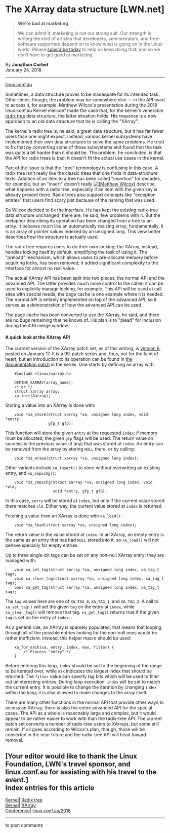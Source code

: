 # The XArray data structure [LWN.net]

> **We're bad at marketing**
> 
> We can admit it, marketing is not our strong suit. Our strength is writing the kind of articles that developers, administrators, and free-software supporters depend on to know what is going on in the Linux world. Please [subscribe today](/Promo/nsn-bad/subscribe) to help us keep doing that, and so we don’t have to get good at marketing. 

By **Jonathan Corbet**  
January 24, 2018 

* * *

[linux.conf.au](/Archives/ConferenceByYear/#2018-linux.conf.au)

Sometimes, a data structure proves to be inadequate for its intended task. Other times, though, the problem may be somewhere else — in the API used to access it, for example. Matthew Wilcox's presentation during the 2018 linux.conf.au Kernel miniconf made the case that, for the kernel's venerable [radix tree](/Articles/175432/) data structure, the latter situation holds. His response is a new approach to an old data structure that he is calling the "XArray". 

The kernel's radix tree is, he said, a great data structure, but it has far fewer users than one might expect. Instead, various kernel subsystems have implemented their own data structures to solve the same problems. He tried to fix that by converting some of those subsystems and found that the task was quite a bit harder than it should be. The problem, he concluded, is that the API for radix trees is bad; it doesn't fit the actual use cases in the kernel. 

Part of the issue is that the "tree" terminology is confusing in this case. A radix tree isn't really like the classic trees that one finds in data-structure texts. Addition of an item to a tree has been called "insertion" for decades, for example, but an "insert" doesn't really [![\[Matthew Wilcox\]](https://static.lwn.net/images/conf/2018/lca/MatthewWilcox-sm.jpg)](/Articles/745075/) describe what happens with a radix tree, especially if an item with the given key is already present there. Radix trees also support concepts like "exception entries" that users find scary just because of the naming that was used. 

So Wilcox decided to fix the interface. He has kept the existing radix-tree data structure unchanged; there are, he said, few problems with it. But the metaphor describing its operation has been changed from a tree to an array. It behaves much like an automatically resizing array; fundamentally, it is an array of pointer values indexed by an unsigned long. This view better describes how the structure is actually used. 

The radix tree requires users to do their own locking; the XArray, instead, handles locking itself by default, simplifying the task of using it. The "preload" mechanism, which allows users to pre-allocate memory before acquiring locks, has been removed; it added significant complexity to the interface for almost no real value. 

The actual XArray API has been split into two pieces, the normal API and the advanced API. The latter provides much more control to the caller; it can be used to explicitly manage locking, for example. This API will be used at call sites with special needs; the page cache is one example where it is needed. The normal API is entirely implemented on top of the advanced API, so it serves as a demonstration of how the advanced API can be used. 

The page cache has been converted to use the XArray, he said, and there are no bugs remaining that he knows of. His plan is to "plead" for inclusion during the 4.16 merge window. 

#### A quick look at the XArray API

The current version of the XArray patch set, as of this writing, is [version 6](/Articles/744647/), posted on January 17. It is a 99-patch series and, thus, not for the faint of heart, but an introduction to its operation can be found in [the documentation patch](/Articles/745074/) in the series. One starts by defining an array with: 
    
    
        #include <linux/xarray.h>
    
        DEFINE_XARRAY(array_name);
        /* or */
        struct xarray array;
        xa_init(&array);
    

Storing a value into an XArray is done with: 
    
    
        void *xa_store(struct xarray *xa, unsigned long index, void *entry,
                       gfp_t gfp);
    

This function will store the given `entry` at the requested `index`; if memory must be allocated, the given `gfp` flags will be used. The return value on success is the previous value (if any) that was stored at `index`. An entry can be removed from the array by storing `NULL` there, or by calling: 
    
    
        void *xa_erase(struct xarray *xa, unsigned long index);
    

Other variants include `xa_insert()` to store without overwriting an existing entry, and `xa_cmpxchg()`: 
    
    
        void *xa_cmpxchg(struct xarray *xa, unsigned long index, void *old,
                         void *entry, gfp_t gfp);
    

In this case, `entry` will be stored at `index`, but only if the current value stored there matches `old`. Either way, the current value stored at `index` is returned. 

Fetching a value from an XArray is done with `xa_load()`: 
    
    
        void *xa_load(struct xarray *xa, unsigned long index);
    

The return value is the value stored at `index`. In an XArray, an empty entry is the same as an entry that has had `NULL` stored into it, so `xa_load()` will not behave specially for empty entries. 

Up to three single-bit tags can be set on any non-null XArray entry; they are managed with: 
    
    
        void xa_set_tag(struct xarray *xa, unsigned long index, xa_tag_t tag);
        void xa_clear_tag(struct xarray *xa, unsigned long index, xa_tag_t tag);
        bool xa_get_tag(struct xarray *xa, unsigned long index, xa_tag_t tag);
    

The `tag` values here are one of `XA_TAG_0`, `XA_TAG_1`, and `XA_TAG_2`. A call to `xa_set_tag()` will set the given `tag` on the entry at `index`, while `xa_clear_tag()` will remove that tag. `xa_get_tag()` returns true if the given `tag` is set on the entry at `index`. 

As a general rule, an XArray is sparsely populated; that means that looping through all of the possible entries looking for the non-null ones would be rather inefficient. Instead, this helper macro should be used: 
    
    
        xa_for_each(xa, entry, index, max, filter) {
            /* Process "entry" */
        }
    

Before entering this loop, `index` should be set to the beginning of the range to be iterated over, while `max` indicates the largest index that should be returned. The `filter` value can specify tag bits which will be used to filter out uninteresting entries. During loop execution, `index` will be set to match the current entry. It is possible to change the iteration by changing `index` within the loop; it is also allowed to make changes to the array itself. 

There are many other functions in the normal API that provide other ways to access an XArray; there is also the entire advanced API for the special cases. The API as a whole is reasonably large and complex, but it would appear to be rather easier to work with than the radix-tree API. The current patch set converts a number of radix-tree users to XArrays, but some still remain. If all goes according to Wilcox's plan, though, those will be converted in the near future and the radix-tree API will head toward removal. 

[Your editor would like to thank the Linux Foundation, LWN's travel sponsor, and linux.conf.au for assisting with his travel to the event.]  
Index entries for this article  
---  
[Kernel](/Kernel/Index)| [Radix tree](/Kernel/Index#Radix_tree)  
[Kernel](/Kernel/Index)| [XArray](/Kernel/Index#XArray)  
[Conference](/Archives/ConferenceIndex/)| [linux.conf.au/2018](/Archives/ConferenceIndex/#linux.conf.au-2018)  
  


* * *

to post comments 
